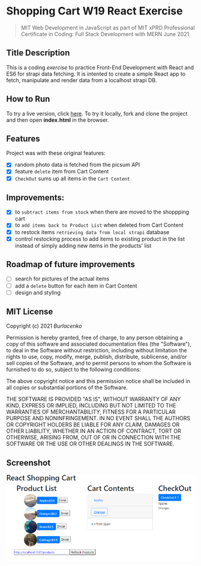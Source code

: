 # Shopping Cart W19 React Exercise
>MIT Web Development in JavaScript as part of MIT xPRO Professional Certificate in Coding: Full Stack Development with MERN June 2021

## Title Description
This is a coding <em>exercise</em> to practice Front-End Development with React and ES6 for strapi data fetching. It is intented to create a simple React app to fetch, manipulate and render data from a localhost strapi DB.

## How to Run
To try a live version, click <a href="https://burlacenko.github.io/ShoppingCart-w19/shop/index.html">here</a>. To try it locally, fork and clone the project and then open <strong>index.html</strong> in the browser.

## Features
Project was with these original features:
- [x] random photo data is fetched from the picsum API
- [x] feature `delete` item from Cart Content
- [x] `CheckOut` sums up all items in the `Cart Content`

## Improvements:
- [x] to `subtract items from stock` when there are moved to the shoppping cart
- [x] to `add items back to Product List` when deleted from Cart Content
- [x] to restock items `retrieving data from local strapi` database
- [x] control restocking process to add items to existing product in the list instead of simply adding new items in the products' list

## Roadmap of future improvements
- [ ] search for pictures of the actual items
- [ ] add a `delete` button for each item in Cart Content
- [ ] design and styling
  
## MIT License
Copyright (c) 2021 <em>Burlacenko</em>

Permission is hereby granted, free of charge, to any person obtaining a copy
of this software and associated documentation files (the "Software"), to deal
in the Software without restriction, including without limitation the rights
to use, copy, modify, merge, publish, distribute, sublicense, and/or sell
copies of the Software, and to permit persons to whom the Software is
furnished to do so, subject to the following conditions:

The above copyright notice and this permission notice shall be included in all
copies or substantial portions of the Software.

THE SOFTWARE IS PROVIDED "AS IS", WITHOUT WARRANTY OF ANY KIND, EXPRESS OR
IMPLIED, INCLUDING BUT NOT LIMITED TO THE WARRANTIES OF MERCHANTABILITY,
FITNESS FOR A PARTICULAR PURPOSE AND NONINFRINGEMENT. IN NO EVENT SHALL THE
AUTHORS OR COPYRIGHT HOLDERS BE LIABLE FOR ANY CLAIM, DAMAGES OR OTHER
LIABILITY, WHETHER IN AN ACTION OF CONTRACT, TORT OR OTHERWISE, ARISING FROM,
OUT OF OR IN CONNECTION WITH THE SOFTWARE OR THE USE OR OTHER DEALINGS IN THE
SOFTWARE.
	
## Screenshot
![Image of ToDoList Exercise](ShoppingCart_2021_12_14_01.png)
